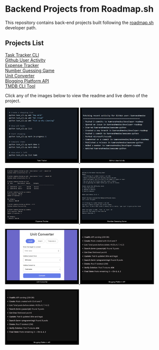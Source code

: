 # Backend Projects from Roadmap.sh

This repository contains back-end projects built following the [roadmap.sh](https://roadmap.sh/) developer path.

## Projects List

[Task Tracker CLI](https://roadmap.sh/projects/task-tracker)\
[Github User Activity](https://roadmap.sh/projects/github-user-activity)\
[Expense Tracker](https://roadmap.sh/projects/expense-tracker)\
[Number Guessing Game](https://roadmap.sh/projects/number-guessing-game)\
[Unit Converter](https://roadmap.sh/projects/unit-converter)\
[Blogging Platform API](https://roadmap.sh/projects/blogging-platform-api)\
[TMDB CLI Tool](https://roadmap.sh/projects/tmdb-cli)

Click any of the images below to view the readme and live demo of the project.

<p align="left">
  <a href='https://github.com/Ansuman-rath/Backend_Roadmap_Project/tree/main/Backend/Task%20Tracker'>
    <img width="48%" src="Assets/Screenshot(19).png" alt="Task Tracker" />
  </a>
  <a href='https://github.com/Ansuman-rath/Backend_Roadmap_Project/tree/main/Backend/Github%20User%20Activity'>
    <img width="48%" src="Assets/Screenshot(20).png" alt="Github User Activity" />
  </a>
</p>

<p align="left">
  <a href='https://github.com/Ansuman-rath/Backend_Roadmap_Project/tree/main/Backend/Expense%20Tracker'>
    <img width="48%" src="Assets/Screenshot(21).png" alt="Expense Tracker" />
  </a>
  <a href='https://github.com/Ansuman-rath/Backend_Roadmap_Project/tree/main/Backend/Number%20Guessing%20Game'>
    <img width="48%" src="Assets/Screenshot(22).png" alt="Number Guessing Game" />
  </a>
  
</p>

<p align="left">
  <a href='https://github.com/Ansuman-rath/Backend_Roadmap_Project/tree/main/Backend/Unit%20Converter'>
    <img width="48%" src="Assets/Screenshot(23).png" alt="Unit Converter" />
  </a>
  <a href='https://github.com/Ansuman-rath/Backend_Roadmap_Project/tree/main/Backend/Blogging%20Platform%20API'>
    <img width="48%" src="Assets/Screenshot(24).png" alt="Blogging Platform API" />
  </a>
 
</p>

<p align="left">
  <a href='https://github.com/Ansuman-rath/Backend_Roadmap_Project/tree/main/Backend/TMDB%20CLI%20Tool'>
    <img width="48%" src="Assets/Screenshot(24).png" alt="TMDB CLI Tool" />
  </a>
 
</p>





